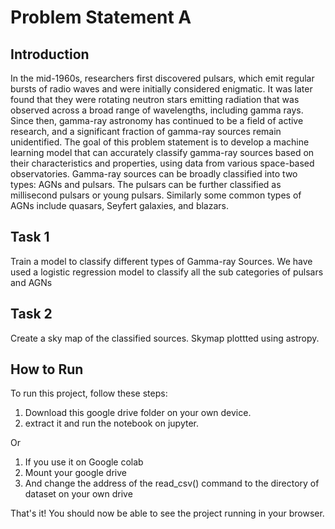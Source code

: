 # Problem Statement A

## Introduction

In the mid-1960s, researchers first discovered pulsars, which emit regular
bursts of radio waves and were initially considered enigmatic. It was later
found that they were rotating neutron stars emitting radiation that was
observed across a broad range of wavelengths, including gamma rays. Since
then, gamma-ray astronomy has continued to be a field of active research, and
a significant fraction of gamma-ray sources remain unidentified. The goal of
this problem statement is to develop a machine learning model that can
accurately classify gamma-ray sources based on their characteristics and
properties, using data from various space-based observatories. Gamma-ray
sources can be broadly classified into two types: AGNs and pulsars. The pulsars
can be further classified as millisecond pulsars or young pulsars. Similarly some
common types of AGNs include quasars, Seyfert galaxies, and blazars.

## Task 1

Train a model to classify different types of Gamma-ray Sources.
We have used a logistic regression model to classify all the sub categories of pulsars and AGNs

## Task 2

Create a sky map of the classified sources.
Skymap plottted using astropy.

## How to Run

To run this project, follow these steps:

1. Download this google drive folder on your own device.
2. extract it and run the notebook on jupyter.

Or

1. If you use it on Google colab
2. Mount your google drive
3. And change the address of the read_csv() command to the directory of dataset on your own drive

That's it! You should now be able to see the project running in your browser.
